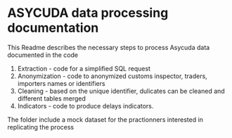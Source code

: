 # ASYCUDA data processing documentation

This Readme describes the necessary steps to process Asycuda data documented in the code

1) Extraction - code for a simplified SQL request
2) Anonymization - code to anonymized customs inspector, traders, importers names or identifiers
3) Cleaning - based on the unique identifier, dulicates can be cleaned and different tables merged
4) Indicators - code to produce delays indicators.

The folder include a mock dataset for the practionners interested in replicating the process


